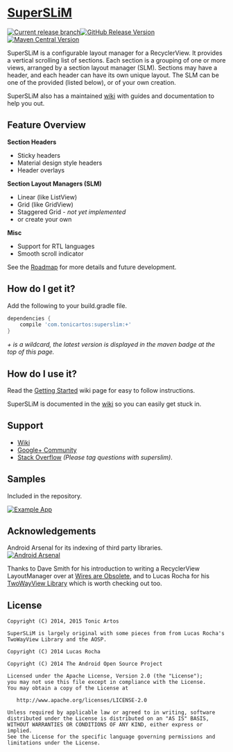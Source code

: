[SuperSLiM](http://tonicartos.github.io/SuperSLiM/)
=========
[![Current release branch](https://img.shields.io/badge/current%20release%20branch-early__release__4-orange.svg?style=flat-square)](https://github.com/TonicArtos/SuperSLiM/tree/early_release_4)[![GitHub Release Version](https://img.shields.io/github/release/tonicartos/superslim.svg?style=flat-square)](https://github.com/TonicArtos/SuperSLiM/releases/latest)[![Maven Central Version](https://maven-badges.herokuapp.com/maven-central/com.tonicartos/superslim/badge.svg?style=flat-square)](https://maven-badges.herokuapp.com/maven-central/com.tonicartos/superslim)


SuperSLiM is a configurable layout manager for a RecyclerView. It provides a vertical scrolling list of sections. Each section is a grouping of one or more views, arranged by a section layout manager (SLM). Sections may have a header, and each header can have its own unique layout. The SLM can be one of the provided (listed below), or of your own creation.

SuperSLiM also has a maintained [wiki](https://github.com/TonicArtos/SuperSLiM/wiki) with guides and documentation to help you out.

## Feature Overview
**Section Headers**  
- Sticky headers
- Material design style headers
- Header overlays

**Section Layout Managers (SLM)**  
- Linear (like ListView)
- Grid (like GridView)
- Staggered Grid - *not yet implemented*
- or create your own
 
**Misc**  
- Support for RTL languages
- Smooth scroll indicator

See the [Roadmap](https://github.com/TonicArtos/SuperSLiM/wiki/Roadmap) for more details and future development.

## How do I get it?
Add the following to your build.gradle file.
```groovy
dependencies {
    compile 'com.tonicartos:superslim:+'
}
```
*+ is a wildcard, the latest version is displayed in the maven badge at the top of this page.*

## How do I use it?
Read the [Getting Started](https://github.com/TonicArtos/SuperSLiM/wiki/Getting%20Started) wiki page for easy to follow instructions.

SuperSLiM is documented in the [wiki](https://github.com/TonicArtos/SuperSLiM/wiki/) so you can easily get stuck in.

## Support
- [Wiki](https://github.com/TonicArtos/SuperSLiM/wiki)
- [Google+ Community](https://plus.google.com/communities/104097089134643994744)
- [Stack Overflow](https://stackoverflow.com/questions/tagged/superslim) *(Please tag questions with superslim)*.
 
## Samples
Included in the repository.

[![Example App](https://4.bp.blogspot.com/-ep46JKpGa84/VJhX1plWWCI/AAAAAAAAXZY/9A1ArrV3a3k/s1600/SuperSLiM-Demo-small.gif)](https://github.com/TonicArtos/SuperSLiM/tree/master/example)

## Acknowledgements
Android Arsenal for its indexing of third party libraries.  
[![Android Arsenal](https://img.shields.io/badge/Android%20Arsenal-SuperSLiM-blue.svg?style=flat-square)](https://android-arsenal.com/details/1/1319)

Thanks to Dave Smith for his introduction to writing a RecyclerView LayoutManager over at [Wires are Obsolete](http://wiresareobsolete.com/), and to Lucas Rocha for his [TwoWayView Library](http://github.com/lucasr/twoway-view/) which is worth checking out too.

## License
```
Copyright (C) 2014, 2015 Tonic Artos

SuperSLiM is largely original with some pieces from from Lucas Rocha's TwoWayView Library and the AOSP.

Copyright (C) 2014 Lucas Rocha

Copyright (C) 2014 The Android Open Source Project

Licensed under the Apache License, Version 2.0 (the "License");
you may not use this file except in compliance with the License.
You may obtain a copy of the License at

   http://www.apache.org/licenses/LICENSE-2.0

Unless required by applicable law or agreed to in writing, software
distributed under the License is distributed on an "AS IS" BASIS,
WITHOUT WARRANTIES OR CONDITIONS OF ANY KIND, either express or implied.
See the License for the specific language governing permissions and
limitations under the License.
```
